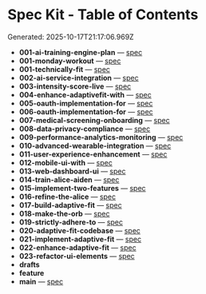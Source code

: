 # Spec Kit - Table of Contents

Generated: 2025-10-17T21:17:06.969Z

- **001-ai-training-engine-plan** — [spec](/specs/001-ai-training-engine-plan/plan.md)
- **001-monday-workout** — [spec](/specs/001-monday-workout/spec.md)
- **001-technically-fit** — [spec](/specs/001-technically-fit/spec.md)
- **002-ai-service-integration** — [spec](/specs/002-ai-service-integration/spec.md)
- **003-intensity-score-live** — [spec](/specs/003-intensity-score-live/spec.md)
- **004-enhance-adaptivefit-with** — [spec](/specs/004-enhance-adaptivefit-with/spec.md)
- **005-oauth-implementation-for** — [spec](/specs/005-oauth-implementation-for/spec.md)
- **006-oauth-implementation-for** — [spec](/specs/006-oauth-implementation-for/spec.md)
- **007-medical-screening-onboarding** — [spec](/specs/007-medical-screening-onboarding/spec.md)
- **008-data-privacy-compliance** — [spec](/specs/008-data-privacy-compliance/spec.md)
- **009-performance-analytics-monitoring** — [spec](/specs/009-performance-analytics-monitoring/spec.md)
- **010-advanced-wearable-integration** — [spec](/specs/010-advanced-wearable-integration/spec.md)
- **011-user-experience-enhancement** — [spec](/specs/011-user-experience-enhancement/spec.md)
- **012-mobile-ui-with** — [spec](/specs/012-mobile-ui-with/spec.md)
- **013-web-dashboard-ui** — [spec](/specs/013-web-dashboard-ui/spec.md)
- **014-train-alice-aiden** — [spec](/specs/014-train-alice-aiden/spec.md)
- **015-implement-two-features** — [spec](/specs/015-implement-two-features/spec.md)
- **016-refine-the-alice** — [spec](/specs/016-refine-the-alice/spec.md)
- **017-build-adaptive-fit** — [spec](/specs/017-build-adaptive-fit/spec.md)
- **018-make-the-orb** — [spec](/specs/018-make-the-orb/spec.md)
- **019-strictly-adhere-to** — [spec](/specs/019-strictly-adhere-to/spec.md)
- **020-adaptive-fit-codebase** — [spec](/specs/020-adaptive-fit-codebase/spec.md)
- **021-implement-adaptive-fit** — [spec](/specs/021-implement-adaptive-fit/spec.md)
- **022-enhance-adaptive-fit** — [spec](/specs/022-enhance-adaptive-fit/spec.md)
- **023-refactor-ui-elements** — [spec](/specs/023-refactor-ui-elements/spec.md)
- **drafts**
- **feature**
- **main** — [spec](/specs/main/plan.md)
